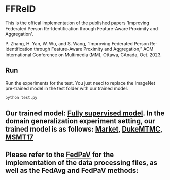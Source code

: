 # FFReID
This is the offical implementation of the published papers 'Improving Federated Person Re-Identification through Feature-Aware Proximity and Aggregation'.

P. Zhang, H. Yan, W. Wu, and S. Wang, “Improving Federated Person Re-Identification through Feature-Aware Proximity and Aggregation,” ACM International Conference on Multimedia (MM), Ottawa, CAnada, Oct. 2023.

## Run


Run the experiments for the test. You just need to replace the ImageNet pre-trained model in the test folder with our trained model.
```
python test.py
```
## Our trained model: [Fully supervised model](https://drive.google.com/file/d/1p-2w4JED3VgSTDFpcUsERagX5Oqq2uSn/view?usp=drive_link). In the domain generalization experiment setting, our trained model is as follows: [Market](https://drive.google.com/file/d/1R9YK4AhCuVPK8Pzw5HIqaeagkkmOZ7XX/view?usp=drive_link), [DukeMTMC](https://drive.google.com/file/d/16bpt3j8bZAwNTTLz72zQSbC7MiOAKR3Y/view?usp=drive_link), [MSMT17](https://drive.google.com/file/d/1rypfaisYbX_z4GKUvbQPdSsBhn5Xm6qf/view?usp=drive_link)


## Please refer to the [FedPaV](https://github.com/cap-ntu/FedReID) for the implementation of the data processing files, as well as the FedAvg and FedPaV methods:
